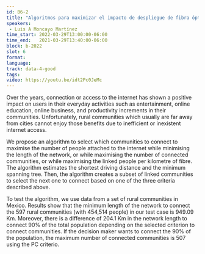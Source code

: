 ```yaml
---
id: B6-2
title: "Algoritmos para maximizar el impacto de despliegue de fibra óptica en comunidades rurales en México"
speakers:
 - Luis A Moncayo Martínez
time_start: 2022-03-29T13:00:00-06:00
time_end:   2021-03-29T13:40:00-06:00
block: b-2022
slot: 6
format: 
language: 
track: data-4-good
tags:
video: https://youtu.be/idt2Pc0JeMc
---
```


Over the years, connection or access to the internet has shown a positive impact on users in their everyday activities such as entertainment, online education, online business, and productivity increments in their communities. Unfortunately, rural communities which usually are far away from cities cannot enjoy those benefits due to inefficient or inexistent internet access.

We propose an algorithm to select which communities to connect to maximise the number of people attached to the internet while minimising the length of the network, or while maximising the number of connected communities, or while maximising the linked people per kilometre of fibre. The algorithm estimates the shortest driving distance and the minimum spanning tree. Then, the algorithm creates a subset of linked communities to select the next one to connect based on one of the three criteria described above.

To test the algorithm, we use data from a set of rural communities in Mexico. Results show that the minimum length of the network to connect the 597 rural communities (with 454,514 people) in our test case is 949.09 Km. Moreover, there is a difference of 204.1 Km in the network length to connect 90% of the total population depending on the selected criterion to connect communities. If the decision maker wants to connect the 90% of the population, the maximum number of connected communities is 507 using the PC criterio.

